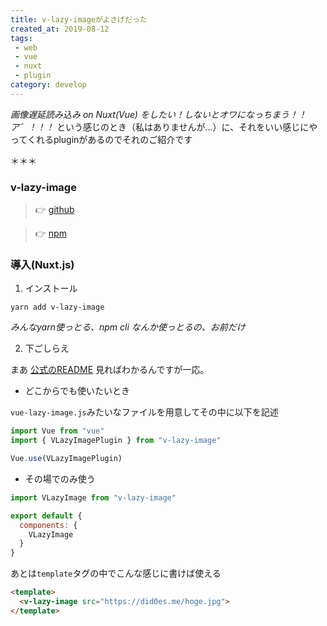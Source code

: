 ```yaml
---
title: v-lazy-imageがよさげだった
created_at: 2019-08-12
tags: 
 - web
 - vue
 - nuxt
 - plugin
category: develop
---
```


*画像遅延読み込み on Nuxt(Vue) をしたい！しないとオワになっちまう！！ア゛！！！* という感じのとき（私はありませんが...）に、それをいい感じにやってくれるpluginがあるのでそれのご紹介です

＊＊＊

### v-lazy-image

> 👉 <a target="_blank" href="https://github.com/alexjoverm/v-lazy-image">github</a>

> 👉 <a target="_blank" href="https://www.npmjs.com/package/v-lazy-image">npm</a>

### 導入(Nuxt.js)

1. インストール

```shell
yarn add v-lazy-image
```

 *みんなyarn使っとる、npm cli なんか使っとるの、お前だけ*

2. 下ごしらえ

まあ <a target="_blank" href="https://github.com/alexjoverm/v-lazy-image/blob/master/README.md">公式のREADME</a> 見ればわかるんですが一応。

- どこからでも使いたいとき

`vue-lazy-image.js`みたいなファイルを用意してその中に以下を記述

```javascript
import Vue from "vue"
import { VLazyImagePlugin } from "v-lazy-image"

Vue.use(VLazyImagePlugin)
```

- その場でのみ使う

```javascript
import VLazyImage from "v-lazy-image"

export default {
  components: {
    VLazyImage
  }
}
```

あとは`template`タグの中でこんな感じに書けば使える

```html
<template>
  <v-lazy-image src="https://did0es.me/hoge.jpg">
</template>
```
